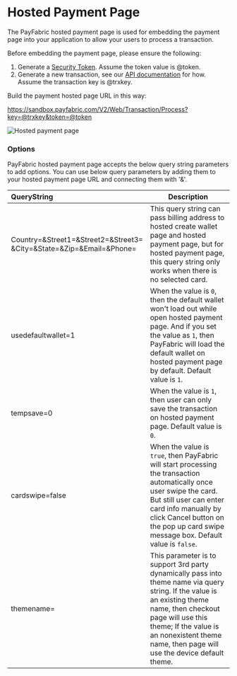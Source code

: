 Hosted Payment Page
===================

The PayFabric hosted payment page is used for embedding the payment page into your application to allow your users to process a transaction.

Before embedding the payment page, please ensure the following:

1. Generate a [Security Token]().  Assume the token value is @token.
2. Generate a new transaction, see our [API documentation]() for how.  Assume the transaction key is @trxkey.
 
Build the payment hosted page URL in this way:

https://sandbox.payfabric.com/V2/Web/Transaction/Process?key=@trxkey&token=@token

![Hosted payment page](https://s3-us-west-1.amazonaws.com/github-screenshot-repository/v2/HostedPaymentPage.png "Hosted payment page") 

### Options
PayFabric hosted payment page accepts the below query string parameters to add options. You can use below query parameters by adding them to your hosted payment page URL and connecting them with '&'.

>
| QueryString| Description | 
| :------------- | ------------- | 
|Country=&Street1=&Street2=&Street3=<br/>&City=&State=&Zip=&Email=&Phone= |This query string can pass billing address to hosted create wallet page and hosted payment page, but for hosted payment page, this query string only works when there is no selected card.|
|usedefaultwallet=1|When the value is `0`, then the default wallet won't load out while open hosted payment page. And if you set the value as `1`, then PayFabric will load the default wallet on hosted payment page by default.  Default value is `1`.|
|tempsave=0|When the value is `1`, then user can only save the transaction on hosted payment page.  Default value is `0`.|
|cardswipe=false|When the value is `true`, then PayFabric will start processing the transaction automatically once user swipe the card. But still user can enter card info manually by click Cancel button on the pop up card swipe message box. Default value is `false`.|
|themename=|This parameter is to support 3rd party dynamically pass into theme name via query string. If the value is an existing theme name, then checkout page will use this theme; If the value is an nonexistent theme name, then page will use the device default theme.|
